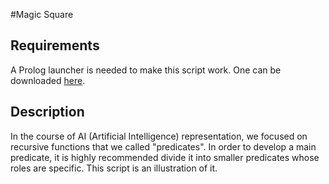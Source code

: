 #Magic Square## RequirementsA Prolog launcher is needed to make this script work.One can be downloaded [here](http://www.gprolog.org/#download).## DescriptionIn the course of AI (Artificial Intelligence) representation, we focused on recursive functions that we called "predicates".In order to develop a main predicate, it is highly recommended divide it into smaller predicates whose roles are specific.This script is an illustration of it.